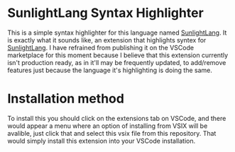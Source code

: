 # SunlightLang Syntax Highlighter
This is a simple syntax highlighter for this language named [SunlightLang](https://github.com/ameerwasi001/Sunlight-lang). It is exactly what it sounds like, an extension that highlights syntex for [SunlightLang](https://github.com/ameerwasi001/Sunlight-lang). I have refrained from publishing it on the VSCode marketplace for this moment because I believe that this extension currently isn't production ready, as in it'll may be frequently updated, to add/remove features just because the language it's highlighting is doing the same.

# Installation method
To install this you should click on the extensions tab on VSCode, and there would appear a menu where an option of installing from VSIX will be avalible, just click that and select this vsix file from this repository. That would simply install this extension into your VSCode installation.
